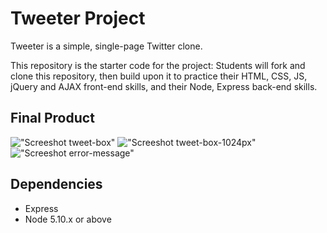 # Tweeter Project

Tweeter is a simple, single-page Twitter clone.

This repository is the starter code for the project: Students will fork and clone this repository, then build upon it to practice their HTML, CSS, JS, jQuery and AJAX front-end skills, and their Node, Express back-end skills.

## Final Product
!["Screeshot tweet-box"](https://github.com/jchanpark/tweeter-1/blob/master/docs/tweet-box.png?raw=true)
!["Screeshot tweet-box-1024px"](https://github.com/jchanpark/tweeter-1/blob/master/docs/tweet-box-1024px.png?raw=true)
!["Screeshot error-message"](https://github.com/jchanpark/tweeter-1/blob/master/docs/error-msg.png?raw=true)

## Dependencies

- Express
- Node 5.10.x or above
